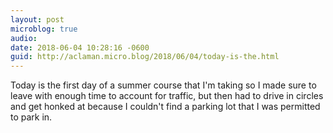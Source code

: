 ```yaml
---
layout: post
microblog: true
audio: 
date: 2018-06-04 10:28:16 -0600
guid: http://aclaman.micro.blog/2018/06/04/today-is-the.html
---
```

Today is the first day of a summer course that I'm taking so I made sure to leave with enough time to account for traffic, but then had to drive in circles and get honked at because I couldn't find a parking lot that I was permitted to park in.
